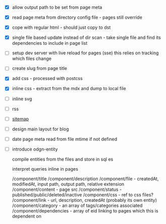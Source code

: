 

- [x] allow output path to be set from page meta

- [x] read page meta from directory config file - pages still override

- [x] cope with regular html - should just copy to dst

- [x] single file based update instead of dir scan - take single file and find its dependencies to include in page list

- [ ] setup dev server with live reload for pages (sse)
    this relies on tracking which files change

- [ ] create slug from page title

- [x] add css - processed with postcss

- [x] inline css - extract from the mdx and dump to local file

- [ ] inline svg

- [ ] rss

- [ ] [sitemap](https://en.wikipedia.org/wiki/Sitemaps)
 
- [ ] design main layout for blog

- [ ] date page meta read from file mtime if not defined

- [ ] introduce odgn-entity

    compile entities from the files and store in sql es

    interpret queries inline in pages

    /component/title
    /component/description
    /component/file - createdAt, modifiedAt, input path, output path, relative extension
    /component/content - page src
    /component/status - published/public/deleted/inactive
    /component/css - ref to css files?
    /component/link - url, description, createdAt (probably its own entity)
    /component/category - an array of tags/categories associated
    /component/dependencies - array of eid linking to pages which this is dependent on